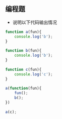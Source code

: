 ## 编程题 
- 说明以下代码输出情况

```javascript
function a(fun){
    console.log('b');
}
    
function b(fun){
    console.log('b');
}
    
function c(fun){
    console.log('c');
}
    
a(function(fun){
    fun();
    b();
})
    
a(c);
```